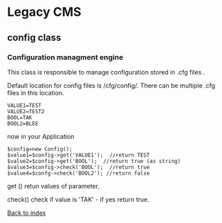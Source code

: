 # Legacy CMS
## config class
### Configuration managment engine

This class is responsible to manage configuration stored in .cfg files .

Default location for config  files is /cfg/config/.
There can be multiple .cfg  files in this location.  

```
VALUE1=TEST
VALUE2=TEST2
BOOL=TAK
BOOL2=BLEE
```

now in  your Application 

```
$config=new Config();
$value1=$config->get('VALUE1');  //return TEST
$value2=$config->get('BOOL');  //return true (as string)
$value3=$config->check('BOOL');  //return true
$value4=$confg->check('BOOL2'); //return false

```

get ()  retun values of parameter.

check() check if value is  'TAK' - if yes return true.

[Back to index](../README.md)